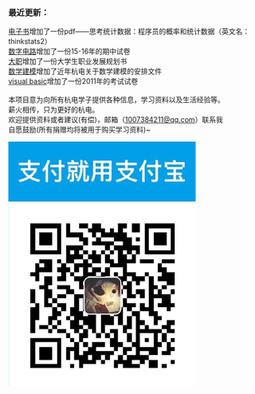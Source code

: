 ### 最近更新：</br>
[电子书](https://github.com/FengGuanxi/HDU-Experience/tree/master/%E5%AD%A6%E4%B9%A0/%E7%94%B5%E5%AD%90%E4%B9%A6)增加了一份pdf——思考统计数据：程序员的概率和统计数据（英文名：thinkstats2）</br>
[数字电路](https://github.com/FengGuanxi/HDU-Experience/upload/master/%E5%AD%A6%E4%B9%A0/%E6%95%B0%E5%AD%97%E7%94%B5%E8%B7%AF)增加了一份15-16年的期中试卷</br>
[大职](https://github.com/FengGuanxi/HDU-Experience/tree/master/%E5%AD%A6%E4%B9%A0/%E5%A4%A7%E8%81%8C)增加了一份大学生职业发展规划书</br>
[数学建模](https://github.com/FengGuanxi/HDU-Experience/tree/master/%E5%AD%A6%E4%B9%A0/%E6%95%B0%E5%AD%A6%E5%BB%BA%E6%A8%A1)增加了近年杭电关于数学建模的安排文件</br>
[visual basic](https://github.com/FengGuanxi/HDU-Experience/tree/master/%E5%AD%A6%E4%B9%A0/visual%20basic/%E8%AF%95%E5%8D%B7)增加了一份2011年的考试试卷</br>
</br>
本项目意为向所有杭电学子提供各种信息，学习资料以及生活经验等。</br>
薪火相传，只为更好的杭电。</br>
欢迎提供资料或者建议(有偿)，邮箱（1007384211@qq.com）联系我</br>
自愿鼓励(所有捐赠均将被用于购买学习资料)~

![支付宝](https://raw.githubusercontent.com/FengGuanxi/GitHub-/master/%E6%94%AF%E4%BB%98%E5%AE%9D.jpg)


